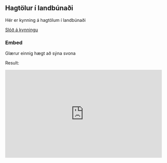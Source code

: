 
## Hagtölur í landbúnaði

Hér er kynning á hagtölum í landbúnaði

[Slóð á kynningu](/kynning_hagtolur/xaringan_test_slides.html)


### Embed

Glærur einnig hægt að sýna svona

Result:

<style>
.resp-container {
    position: relative;
    overflow: hidden;
    padding-top: 56.25%;
}

.testiframe {
    position: absolute;
    top: 0;
    left: 0;
    width: 100%;
    height: 100%;
    border: 0;
}
</style>

<div class="resp-container">
    <iframe class="testiframe" src="https://karigauta.github.io/kynning_hagtolur/xaringan_test_slides.html">
      Fallback text here for unsupporting browsers, of which there are scant few.
    </iframe>
</div>

